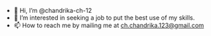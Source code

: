 - 👋 Hi, I’m @chandrika-ch-12
- 👀 I’m interested in seeking a job to put the best use of my skills.
- 📫 How to reach me by mailing me at ch.chandrika.123@gmail.com


